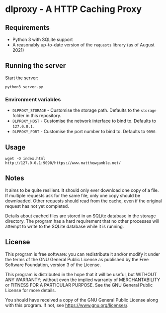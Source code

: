 # dlproxy - A HTTP Caching Proxy

## Requirements

- Python 3 with SQLite support
- A reasonably up-to-date version of the `requests` library (as of August 2021)

## Running the server

Start the server:

```
python3 server.py
```

### Environment variables

- `DLPROXY_STORAGE` - Customise the storage path. Defaults to the `storage` folder in this repository.
- `DLPROXY_HOST` - Customise the network interface to bind to. Defaults to `127.0.0.1`.
- `DLPROXY_PORT` - Customise the port number to bind to. Defaults to `9090`.

## Usage

```
wget -O index.html http://127.0.0.1:9090/https://www.matthewgamble.net/
```

## Notes

It aims to be quite resilient. It should only ever download one copy of a file. If multiple requests
ask for the same file, only one copy should be downloaded. Other requests should read from the cache,
even if the original request has not yet completed.

Details about cached files are stored in an SQLite database in the storage directory. The program has
a hard requirement that no other processes will attempt to write to the SQLite database while it is
running.

## License

This program is free software: you can redistribute it and/or modify
it under the terms of the GNU General Public License as published by
the Free Software Foundation, version 3 of the License.

This program is distributed in the hope that it will be useful,
but WITHOUT ANY WARRANTY; without even the implied warranty of
MERCHANTABILITY or FITNESS FOR A PARTICULAR PURPOSE. See the
GNU General Public License for more details.

You should have received a copy of the GNU General Public License
along with this program. If not, see https://www.gnu.org/licenses/.
